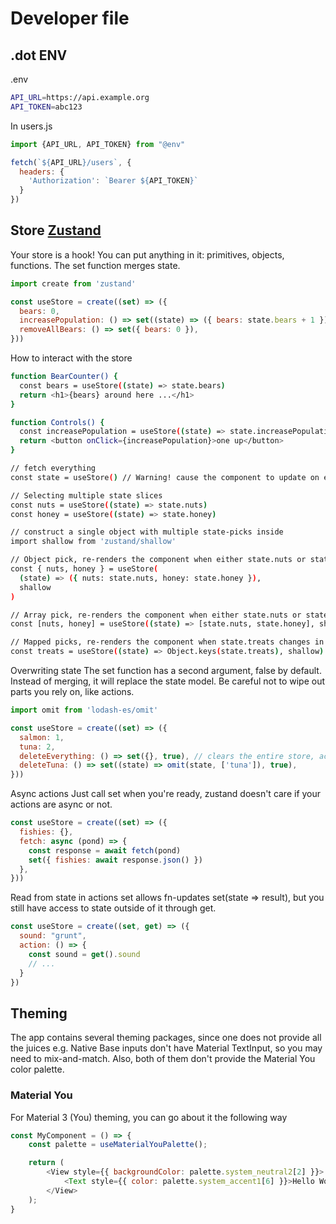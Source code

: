 # Developer file

## .dot ENV
.env
```bash
API_URL=https://api.example.org
API_TOKEN=abc123
```

In users.js

```js
import {API_URL, API_TOKEN} from "@env"

fetch(`${API_URL}/users`, {
  headers: {
    'Authorization': `Bearer ${API_TOKEN}`
  }
})
```

## Store [Zustand](https://github.com/pmndrs/zustand)
Your store is a hook! You can put anything in it: primitives, objects, functions. The set function merges state.

```js
import create from 'zustand'

const useStore = create((set) => ({
  bears: 0,
  increasePopulation: () => set((state) => ({ bears: state.bears + 1 })),
  removeAllBears: () => set({ bears: 0 }),
}))
```

How to interact with the store 

```bash
function BearCounter() {
  const bears = useStore((state) => state.bears)
  return <h1>{bears} around here ...</h1>
}

function Controls() {
  const increasePopulation = useStore((state) => state.increasePopulation)
  return <button onClick={increasePopulation}>one up</button>
}

// fetch everything
const state = useStore() // Warning! cause the component to update on every state change!

// Selecting multiple state slices
const nuts = useStore((state) => state.nuts)
const honey = useStore((state) => state.honey)

// construct a single object with multiple state-picks inside
import shallow from 'zustand/shallow'

// Object pick, re-renders the component when either state.nuts or state.honey change
const { nuts, honey } = useStore(
  (state) => ({ nuts: state.nuts, honey: state.honey }),
  shallow
)

// Array pick, re-renders the component when either state.nuts or state.honey change
const [nuts, honey] = useStore((state) => [state.nuts, state.honey], shallow)

// Mapped picks, re-renders the component when state.treats changes in order, count or keys
const treats = useStore((state) => Object.keys(state.treats), shallow)
```

Overwriting state
The set function has a second argument, false by default. Instead of merging, it will replace the state model. Be careful not to wipe out parts you rely on, like actions.

```js
import omit from 'lodash-es/omit'

const useStore = create((set) => ({
  salmon: 1,
  tuna: 2,
  deleteEverything: () => set({}, true), // clears the entire store, actions included
  deleteTuna: () => set((state) => omit(state, ['tuna']), true),
}))
```

Async actions
Just call set when you're ready, zustand doesn't care if your actions are async or not.

```js
const useStore = create((set) => ({
  fishies: {},
  fetch: async (pond) => {
    const response = await fetch(pond)
    set({ fishies: await response.json() })
  },
}))
```

Read from state in actions
set allows fn-updates set(state => result), but you still have access to state outside of it through get.
```js
const useStore = create((set, get) => ({
  sound: "grunt",
  action: () => {
    const sound = get().sound
    // ...
  }
})
```

## Theming
The app contains several theming packages, since one does not provide all the juices
e.g. Native Base inputs don't have Material TextInput, so you may need to mix-and-match.
Also, both of them don't provide the Material You color palette.

### Material You
For Material 3 (You) theming, you can go about it the following way
```js
const MyComponent = () => {
    const palette = useMaterialYouPalette();

    return (
        <View style={{ backgroundColor: palette.system_neutral2[2] }}>
            <Text style={{ color: palette.system_accent1[6] }}>Hello World</Text>
        </View>
    );
}
```